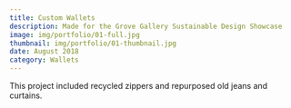 ```yaml
---
title: Custom Wallets
description: Made for the Grove Gallery Sustainable Design Showcase
image: img/portfolio/01-full.jpg
thumbnail: img/portfolio/01-thumbnail.jpg
date: August 2018
category: Wallets
---
```

This project included recycled zippers and repurposed old jeans and curtains. 